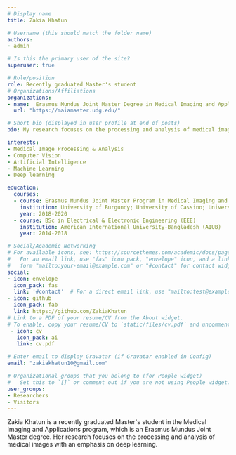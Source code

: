```yaml
---
# Display name
title: Zakia Khatun

# Username (this should match the folder name)
authors:
- admin 

# Is this the primary user of the site?
superuser: true

# Role/position
role: Recently graduated Master's student 
# Organizations/Affiliations
organizations:
- name:  Erasmus Mundus Joint Master Degree in Medical Imaging and Applications
  url: "https://maiamaster.udg.edu/"

# Short bio (displayed in user profile at end of posts)
bio: My research focuses on the processing and analysis of medical images with an emphasis on deep learning.

interests:
- Medical Image Processing & Analysis
- Computer Vision
- Artificial Intelligence
- Machine Learning
- Deep learning

education:
  courses:
  - course: Erasmus Mundus Joint Master Program in Medical Imaging and Applications (MAIA)
    institution: University of Burgundy; University of Cassino; University of Girona
    year: 2018-2020
  - course: BSc in Electrical & Electronic Engineering (EEE)
    institution: American International University-Bangladesh (AIUB)
    year: 2014-2018

# Social/Academic Networking
# For available icons, see: https://sourcethemes.com/academic/docs/page-builder/#icons
#   For an email link, use "fas" icon pack, "envelope" icon, and a link in the
#   form "mailto:your-email@example.com" or "#contact" for contact widget.
social:
- icon: envelope
  icon_pack: fas
  link: '#contact'  # For a direct email link, use "mailto:test@example.org".
- icon: github
  icon_pack: fab
  link: https://github.com/ZakiaKhatun
# Link to a PDF of your resume/CV from the About widget.
# To enable, copy your resume/CV to `static/files/cv.pdf` and uncomment the lines below.
 - icon: cv
   icon_pack: ai
   link: cv.pdf

# Enter email to display Gravatar (if Gravatar enabled in Config)
email: "zakiakhatun10@gmail.com"

# Organizational groups that you belong to (for People widget)
#   Set this to `[]` or comment out if you are not using People widget.
user_groups:
- Researchers
- Visitors
---
```



Zakia Khatun is a recently graduated Master's student in the Medical Imaging and Applications program, which is an Erasmus Mundus Joint Master degree. Her research focuses on the processing and analysis of medical images with an emphasis on deep learning.
